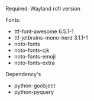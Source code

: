 Required:
Wayland rofi version

Fonts:
 - ttf-font-awesome 6.5.1-1
 - ttf-jetbrains-mono-nerd 3.1.1-1
 - noto-fonts
 - noto-fonts-cjk
 - noto-fonts-emoji
 - noto-fonts-extra

Dependency's 
 - python-goobject
 - python-pyquery
